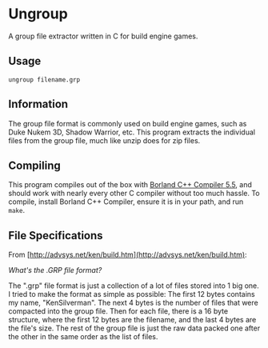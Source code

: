 # Ungroup

A group file extractor written in C for build engine games.

## Usage

`ungroup filename.grp`

## Information

The group file format is commonly used on build engine games, such as Duke Nukem 3D, Shadow Warrior, etc. This program extracts the individual files from the group file, much like unzip does for zip files.

## Compiling

This program compiles out of the box with [Borland C++ Compiler 5.5](https://edn.embarcadero.com/article/20633), and should work with nearly every other C compiler without too much hassle. To compile, install Borland C++ Compiler, ensure it is in your path, and run `make`.

## File Specifications

From [http://advsys.net/ken/build.htm](http://advsys.net/ken/build.htm):

*What's the .GRP file format?*

The ".grp" file format is just a collection of a lot of files stored into 1 big one. I tried to make the format as simple as possible: The first 12 bytes contains my name, "KenSilverman". The next 4 bytes is the number of files that were compacted into the group file. Then for each file, there is a 16 byte structure, where the first 12 bytes are the filename, and the last 4 bytes are the file's size. The rest of the group file is just the raw data packed one after the other in the same order as the list of files.
